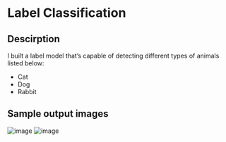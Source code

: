 # Label Classification

## **Descirption** 
I built a label model that’s capable of detecting different types of animals listed below:
* Cat 
* Dog
* Rabbit

## **Sample output images**
![image](https://i.imgur.com/yCfDiFy.png) ![image](https://i.imgur.com/7qCYaDG.png)
